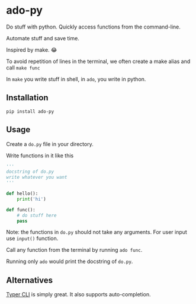 # ado-py

Do stuff with python. Quickly access functions from the command-line.

Automate stuff and save time.

Inspired by make. 😂

To avoid repetition of lines in the terminal, we often create a make alias and call
`make func`

In `make` you write stuff in shell, in `ado`, you write in python.

## Installation

```shell
pip install ado-py
```

## Usage

Create a `do.py` file in your directory.

Write functions in it like this

```python
'''
docstring of do.py
write whatever you want
'''

def hello():
    print('hi')

def func():
    # do stuff here
    pass

```

Note: the functions in `do.py` should not take any arguments.
For user input use `input()` function.

Call any function from the terminal by running `ado func`.

Running only `ado` would print the docstring of `do.py`.


## Alternatives

[Typer CLI](https://typer.tiangolo.com/typer-cli/) is simply great. It also supports auto-completion. 
